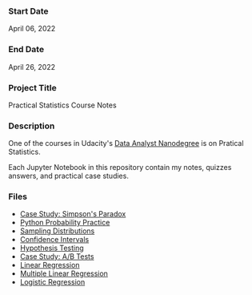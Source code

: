 ### Start Date
April 06, 2022

### End Date
April 26, 2022

### Project Title
Practical Statistics Course Notes

### Description
One of the courses in Udacity's [Data Analyst Nanodegree](https://www.udacity.com/course/data-analyst-nanodegree--nd002) is on Pratical Statistics.

Each Jupyter Notebook in this repository contain my notes, quizzes answers, and practical case studies. 

### Files 
- [Case Study: Simpson's Paradox](03_Case-Study-Simpsons-Paradox.ipynb)
- [Python Probability Practice](08_Python-Probability-Practice.ipynb)
- [Sampling Distributions](10_Sampling-Distributions.ipynb)
- [Confidence Intervals](11_Confidence-Intervals.ipynb)
- [Hypothesis Testing](12_Hypothesis-Testing.ipynb)
- [Case Study: A/B Tests](13_Case-Study-AB-Tests.ipynb)
- [Linear Regression](14_Regression.ipynb)
- [Multiple Linear Regression](15_Multiple-Linear-Regression.ipynb)
- [Logistic Regression](16_Logistic-Regression.ipynb)